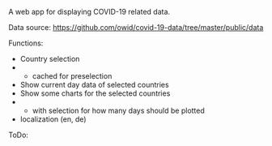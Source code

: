 A web app for displaying COVID-19 related data.

Data source: https://github.com/owid/covid-19-data/tree/master/public/data

Functions:

* Country selection
* * cached for preselection
* Show current day data of selected countries
* Show some charts for the selected countries
* * with selection for how many days should be plotted
* localization (en, de)

ToDo:


